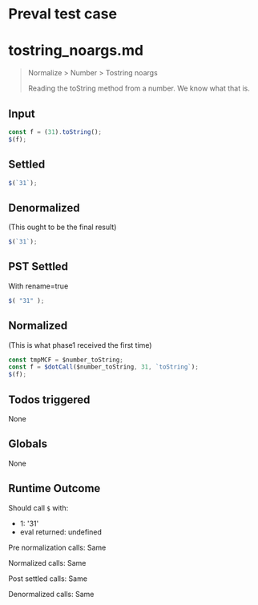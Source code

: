 # Preval test case

# tostring_noargs.md

> Normalize > Number > Tostring noargs
>
> Reading the toString method from a number. We know what that is.

## Input

`````js filename=intro
const f = (31).toString();
$(f);
`````


## Settled


`````js filename=intro
$(`31`);
`````


## Denormalized
(This ought to be the final result)

`````js filename=intro
$(`31`);
`````


## PST Settled
With rename=true

`````js filename=intro
$( "31" );
`````


## Normalized
(This is what phase1 received the first time)

`````js filename=intro
const tmpMCF = $number_toString;
const f = $dotCall($number_toString, 31, `toString`);
$(f);
`````


## Todos triggered


None


## Globals


None


## Runtime Outcome


Should call `$` with:
 - 1: '31'
 - eval returned: undefined

Pre normalization calls: Same

Normalized calls: Same

Post settled calls: Same

Denormalized calls: Same
